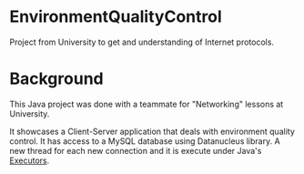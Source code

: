 # EnvironmentQualityControl
Project from University to get and understanding of Internet protocols.

# Background
This Java project was done with a teammate for "Networking" lessons at University.

It showcases a Client-Server application that deals with environment quality control. It has access to a MySQL database using Datanucleus library.
A new thread for each new connection and it is execute under Java's [Executors](https://docs.oracle.com/javase/8/docs/api/java/util/concurrent/Executors.html).
